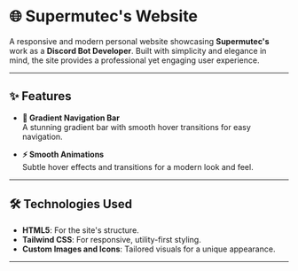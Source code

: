 # **🌐 Supermutec's Website**

A responsive and modern personal website showcasing **Supermutec's** work as a **Discord Bot Developer**. Built with simplicity and elegance in mind, the site provides a professional yet engaging user experience.

---

## **✨ Features**

- **🌈 Gradient Navigation Bar**  
  A stunning gradient bar with smooth hover transitions for easy navigation.

- **⚡ Smooth Animations**  
  Subtle hover effects and transitions for a modern look and feel.

---


## **🛠️ Technologies Used**

- **HTML5**: For the site's structure.  
- **Tailwind CSS**: For responsive, utility-first styling.  
- **Custom Images and Icons**: Tailored visuals for a unique appearance.

---
